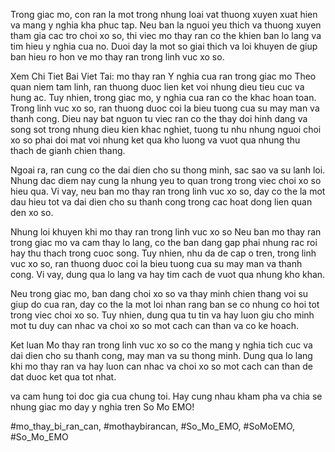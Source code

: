 Trong giac mo, con ran la mot trong nhung loai vat thuong xuyen xuat hien va mang y nghia kha phuc tap. Neu ban la nguoi yeu thich va thuong xuyen tham gia cac tro choi xo so, thi viec mo thay ran co the khien ban lo lang va tim hieu y nghia cua no. Duoi day la mot so giai thich va loi khuyen de giup ban hieu ro hon ve mo thay ran trong linh vuc xo so.



Xem Chi Tiet Bai Viet Tai: mo thay ran
Y nghia cua ran trong giac mo
Theo quan niem tam linh, ran thuong duoc lien ket voi nhung dieu tieu cuc va hung ac. Tuy nhien, trong giac mo, y nghia cua ran co the khac hoan toan. Trong linh vuc xo so, ran thuong duoc coi la bieu tuong cua su may man va thanh cong. Dieu nay bat nguon tu viec ran co the thay doi hinh dang va song sot trong nhung dieu kien khac nghiet, tuong tu nhu nhung nguoi choi xo so phai doi mat voi nhung ket qua kho luong va vuot qua nhung thu thach de gianh chien thang.


Ngoai ra, ran cung co the dai dien cho su thong minh, sac sao va su lanh loi. Nhung dac diem nay cung la nhung yeu to quan trong trong viec choi xo so hieu qua. Vi vay, neu ban mo thay ran trong linh vuc xo so, day co the la mot dau hieu tot va dai dien cho su thanh cong trong cac hoat dong lien quan den xo so.



Nhung loi khuyen khi mo thay ran trong linh vuc xo so
Neu ban mo thay ran trong giac mo va cam thay lo lang, co the ban dang gap phai nhung rac roi hay thu thach trong cuoc song. Tuy nhien, nhu da de cap o tren, trong linh vuc xo so, ran thuong duoc coi la bieu tuong cua su may man va thanh cong. Vi vay, dung qua lo lang va hay tim cach de vuot qua nhung kho khan.

Neu trong giac mo, ban dang choi xo so va thay minh chien thang voi su giup do cua ran, day co the la mot loi nhan rang ban se co nhung co hoi tot trong viec choi xo so. Tuy nhien, dung qua tu tin va hay luon giu cho minh mot tu duy can nhac va choi xo so mot cach can than va co ke hoach.

Ket luan
Mo thay ran trong linh vuc xo so co the mang y nghia tich cuc va dai dien cho su thanh cong, may man va su thong minh. Dung qua lo lang khi mo thay ran va hay luon can nhac va choi xo so mot cach can than de dat duoc ket qua tot nhat.

va cam hung toi doc gia cua chung toi. Hay cung nhau kham pha va chia se nhung giac mo day y nghia tren So Mo EMO!

#mo_thay_bi_ran_can, #mothaybirancan, #So_Mo_EMO, #SoMoEMO, #So_Mo_EMO
